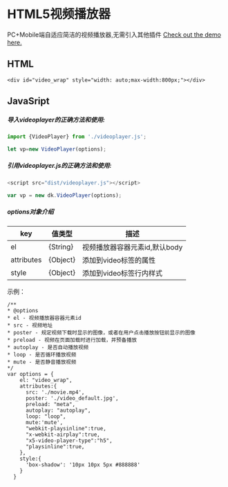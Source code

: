 # HTML5视频播放器

PC+Mobile端自适应简洁的视频播放器,无需引入其他插件
[Check out the demo here.](https://iiig.github.io/html5-video-player/example/index.html)

## HTML
```
<div id="video_wrap" style="width: auto;max-width:800px;"></div>
```

## JavaSript

##### 导入videoplayer的正确方法和使用:
```js
import {VideoPlayer} from './videoplayer.js';

let vp=new VideoPlayer(options);
```

##### 引用videoplayer.js的正确方法和使用:
```js
<script src="dist/videoplayer.js"></script>

var vp = new dk.VideoPlayer(options);
```

##### options对象介绍

| key | 值类型 | 描述|
| ------ | ------ | ------ |
| el | {String} | 视频播放器容器元素id,默认body |
| attributes | {Object} | 添加到video标签的属性 |
| style | {Object} | 添加到video标签行内样式 |

示例：

```
/**
* @options
* el - 视频播放器容器元素id
* src - 视频地址
* poster - 规定视频下载时显示的图像，或者在用户点击播放按钮前显示的图像
* preload - 视频在页面加载时进行加载，并预备播放
* autoplay - 是否自动播放视频
* loop - 是否循环播放视频
* mute - 是否静音播放视频
*/
var options = {
    el: "video_wrap",
    attributes:{
      src: './movie.mp4',
      poster: './video_default.jpg',
      preload: "meta",
      autoplay: "autoplay",
      loop: "loop",
      mute:'mute',
      "webkit-playsinline":true,
      "x-webkit-airplay":true,
      "x5-video-player-type":"h5",
      "playsinline":true,
    },
    style:{
      'box-shadow': '10px 10px 5px #888888'
    }
  }
```


